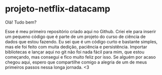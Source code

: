 # projeto-netflix-datacamp
Olá! Tudo bem? 

Esse é meu primeiro repositório criado aqui no Github. Criei ele para inserir um pequeno código que é parte de um projeto do curso de ciência de dados que estou fazendo. Eu sei que é um código curto e bastante simples, mas ele foi feito com muita dedição, paciência e persistência. Importar bibliotecas e lançar aqui no git não foi nada fácil para mim, que estou começando, mas consegui e fico muito feliz por isso. Se alguém por acaso chegou aqui, espero que compartilhe comigo a alegria de um de meus primeiros passos nessa longa jornada. <3 
